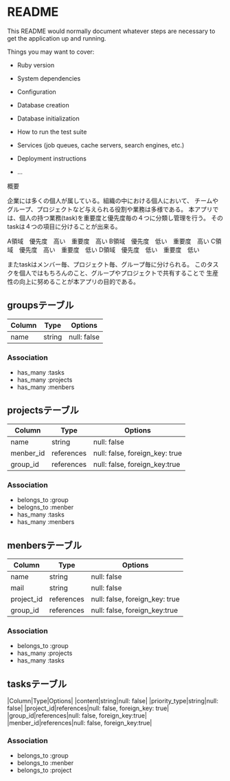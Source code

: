 # README

This README would normally document whatever steps are necessary to get the
application up and running.

Things you may want to cover:

* Ruby version

* System dependencies

* Configuration

* Database creation

* Database initialization

* How to run the test suite

* Services (job queues, cache servers, search engines, etc.)

* Deployment instructions

* ...

概要

企業には多くの個人が属している。組織の中における個人において、
チームやグループ、プロジェクトなど与えられる役割や業務は多様である。
本アプリでは、個人の持つ業務(task)を重要度と優先度毎の４つに分類し管理を行う。
そのtaskは４つの項目に分けることが出来る。

A領域　優先度　高い　重要度　高い
B領域　優先度　低い　重要度　高い
C領域　優先度　高い　重要度　低い
D領域　優先度　低い　重要度　低い

またtaskはメンバー毎、プロジェクト毎、グループ毎に分けられる。
このタスクを個人ではもちろんのこと、グループやプロジェクトで共有することで
生産性の向上に努めることが本アプリの目的である。

## groupsテーブル

|Column|Type|Options|
|------|----|-------|
|name|string|null: false|

### Association
- has_many :tasks
- has_many :projects
- has_many :menbers

## projectsテーブル
|Column|Type|Options|
|------|----|-------|
|name|string|null: false|
|menber_id|references|null: false, foreign_key: true|
|group_id|references|null: false, foreign_key:true|

### Association
- belongs_to :group
- belogns_to :menber
- has_many :tasks
- has_many :menbers

## menbersテーブル
|Column|Type|Options|
|------|----|-------|
|name|string|null: false|
|mail|string|null: false|
|project_id|references|null: false, foreign_key: true|
|group_id|references|null: false, foreign_key:true|

### Association
- belongs_to :group
- has_many :projects
- has_many :tasks

## tasksテーブル
|Column|Type|Options|
|content|string|null: false|
|priority_type|string|null: false|
|project_id|references|null: false, foreign_key: true|
|group_id|references|null: false, foreign_key:true|
|menber_id|references|null: false, foreign_key:true|

### Association
- belongs_to :group
- belongs_to :menber
- belongs_to :project
